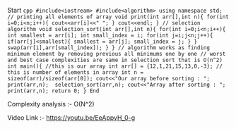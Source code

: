 Start ``` cpp
#include<iostream>
#include<algorithm>
using namespace std;
// printing all elements of array
void print(int arr[],int n){
    for(int i=0;i<n;i++){
        cout<<arr[i]<<" ";
    }
    cout<<endl;
}
// selection algorithm
void selection_sort(int arr[],int n){
    for(int i=0;i<n;i++){
        int smallest = arr[i];
        int small_index = i;
        for(int j=i;j<n;j++){
            if(arr[j]<smallest){
                smallest = arr[j];
                small_index = j;
            }
        }
        swap(arr[i],arr[small_index]);
    }
}
// algorithm works as finding minimum element by removing previous all minimums one by one
// worst and best case complexities are same in selection sort that is O(n^2)
int main(){
    //this is our array
    int arr[] = {12,1,21,15,13,0,-3};
    // this is number of elements in array
    int n = sizeof(arr)/sizeof(arr[0]);
    cout<<"Our array before sorting : ";
    print(arr,n); 
    selection_sort(arr,n);
    cout<<"Array after sorting : ";
    print(arr,n);
    return 0;
}
End ```

Complexity analysis :- 
O(N^2)

Video Link :- https://youtu.be/EeAppyH_0-g

